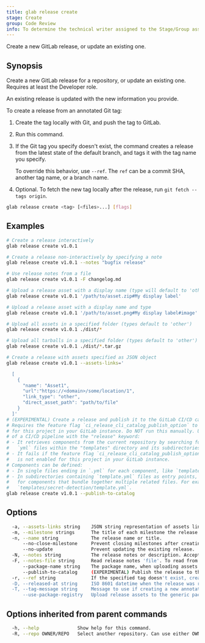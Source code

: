 ```yaml
---
title: glab release create
stage: Create
group: Code Review
info: To determine the technical writer assigned to the Stage/Group associated with this page, see https://about.gitlab.com/handbook/product/ux/technical-writing/#assignments
---
```


<!--
This documentation is auto generated by a script.
Please do not edit this file directly. Run `make gen-docs` instead.
-->

Create a new GitLab release, or update an existing one.

## Synopsis

Create a new GitLab release for a repository, or
update an existing one. Requires at least the Developer role.

An existing release is updated with the new information you provide.

To create a release from an annotated Git tag:

1. Create the tag locally with Git, and push the tag to GitLab.
2. Run this command.
3. If the Git tag you specify doesn't exist, the command creates a
   release from the latest state of the default branch, and tags it
   with the tag name you specify.

   To override this behavior, use `--ref`. The `ref`
   can be a commit SHA, another tag name, or a branch name.
4. Optional. To fetch the new tag locally after the release, run
   `git fetch --tags origin`.

```bash title="terminal"
glab release create <tag> [<files>...] [flags]
```

## Examples

```bash title="terminal"
# Create a release interactively
glab release create v1.0.1

# Create a release non-interactively by specifying a note
glab release create v1.0.1 --notes "bugfix release"

# Use release notes from a file
glab release create v1.0.1 -F changelog.md

# Upload a release asset with a display name (type will default to 'other')
glab release create v1.0.1 '/path/to/asset.zip#My display label'

# Upload a release asset with a display name and type
glab release create v1.0.1 '/path/to/asset.png#My display label#image'

# Upload all assets in a specified folder (types default to 'other')
glab release create v1.0.1 ./dist/*

# Upload all tarballs in a specified folder (types default to 'other')
glab release create v1.0.1 ./dist/*.tar.gz

# Create a release with assets specified as JSON object
glab release create v1.0.1 --assets-links='

  [
    {
      "name": "Asset1",
      "url":"https://<domain>/some/location/1",
      "link_type": "other",
      "direct_asset_path": "path/to/file"
    }
  ]'
# (EXPERIMENTAL) Create a release and publish it to the GitLab CI/CD catalog
# Requires the feature flag `ci_release_cli_catalog_publish_option` to be enabled
# for this project in your GitLab instance. Do NOT run this manually. Use it as part
# of a CI/CD pipeline with the "release" keyword:
# - It retrieves components from the current repository by searching for
#   `yml` files within the "templates" directory and its subdirectories.
# - It fails if the feature flag `ci_release_cli_catalog_publish_option`
#   is not enabled for this project in your GitLab instance.
# Components can be defined:
# - In single files ending in `.yml` for each component, like `templates/secret-detection.yml`.
# - In subdirectories containing `template.yml` files as entry points,
#   for components that bundle together multiple related files. For example,
#   `templates/secret-detection/template.yml`.
glab release create v1.0.1 --publish-to-catalog
```

## Options

```bash title="terminal"
  -a, --assets-links string    JSON string representation of assets links. See documentation for example.
  -m, --milestone strings      The title of each milestone the release is associated with.
  -n, --name string            The release name or title.
      --no-close-milestone     Prevent closing milestones after creating the release.
      --no-update              Prevent updating the existing release.
  -N, --notes string           The release notes or description. Accepts Markdown.
  -F, --notes-file string      Read release notes 'file'. To read from stdin, use '-'.
      --package-name string    The package name, when uploading assets to the generic package release with --use-package-registry. (default "release-assets")
      --publish-to-catalog     (EXPERIMENTAL) Publish the release to the GitLab CI/CD catalog.
  -r, --ref string             If the specified tag doesn't exist, create a release from the ref and tag it with the specified tag name. Accepts a commit SHA, tag name, or branch name.
  -D, --released-at string     ISO 8601 datetime when the release was ready. Defaults to the current datetime.
  -T, --tag-message string     Message to use if creating a new annotated tag.
      --use-package-registry   Upload release assets to the generic package registry of the project. Overrides the GITLAB_RELEASE_ASSETS_USE_PACKAGE_REGISTRY environment variable.
```

## Options inherited from parent commands

```bash title="terminal"
  -h, --help              Show help for this command.
  -R, --repo OWNER/REPO   Select another repository. Can use either OWNER/REPO or `GROUP/NAMESPACE/REPO` format. Also accepts full URL or Git URL.
```
